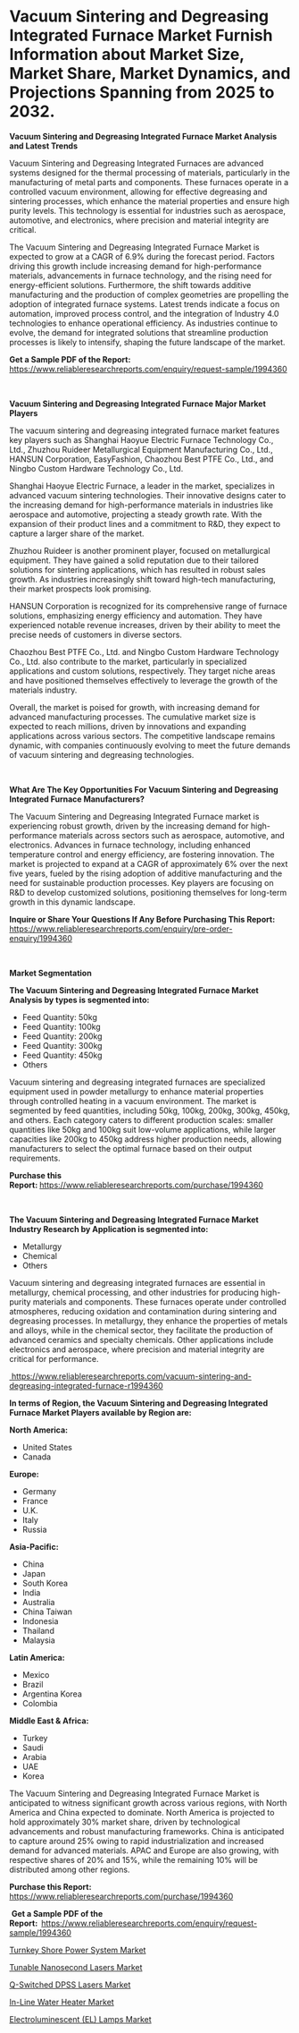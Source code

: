 <p><h1>Vacuum Sintering and Degreasing Integrated Furnace Market Furnish Information about Market Size, Market Share, Market Dynamics, and Projections Spanning from 2025 to 2032.</h1></p><p><strong>Vacuum Sintering and Degreasing Integrated Furnace Market Analysis and Latest Trends</strong></p>
<p><p>Vacuum Sintering and Degreasing Integrated Furnaces are advanced systems designed for the thermal processing of materials, particularly in the manufacturing of metal parts and components. These furnaces operate in a controlled vacuum environment, allowing for effective degreasing and sintering processes, which enhance the material properties and ensure high purity levels. This technology is essential for industries such as aerospace, automotive, and electronics, where precision and material integrity are critical.</p><p>The Vacuum Sintering and Degreasing Integrated Furnace Market is expected to grow at a CAGR of 6.9% during the forecast period. Factors driving this growth include increasing demand for high-performance materials, advancements in furnace technology, and the rising need for energy-efficient solutions. Furthermore, the shift towards additive manufacturing and the production of complex geometries are propelling the adoption of integrated furnace systems. Latest trends indicate a focus on automation, improved process control, and the integration of Industry 4.0 technologies to enhance operational efficiency. As industries continue to evolve, the demand for integrated solutions that streamline production processes is likely to intensify, shaping the future landscape of the market.</p></p>
<p><strong>Get a Sample PDF of the Report:&nbsp;</strong> <a href="https://www.reliableresearchreports.com/enquiry/request-sample/1994360?utm_campaign=28&utm_medium=2&utm_source=Github&utm_content=ia&utm_term=02032025&utm_id=vacuum-sintering-and-degreasing-integrated-furnace">https://www.reliableresearchreports.com/enquiry/request-sample/1994360</a></p>
<p>&nbsp;</p>
<p><strong>Vacuum Sintering and Degreasing Integrated Furnace Major Market Players</strong></p>
<p><p>The vacuum sintering and degreasing integrated furnace market features key players such as Shanghai Haoyue Electric Furnace Technology Co., Ltd., Zhuzhou Ruideer Metallurgical Equipment Manufacturing Co., Ltd., HANSUN Corporation, EasyFashion, Chaozhou Best PTFE Co., Ltd., and Ningbo Custom Hardware Technology Co., Ltd. </p><p>Shanghai Haoyue Electric Furnace, a leader in the market, specializes in advanced vacuum sintering technologies. Their innovative designs cater to the increasing demand for high-performance materials in industries like aerospace and automotive, projecting a steady growth rate. With the expansion of their product lines and a commitment to R&D, they expect to capture a larger share of the market.</p><p>Zhuzhou Ruideer is another prominent player, focused on metallurgical equipment. They have gained a solid reputation due to their tailored solutions for sintering applications, which has resulted in robust sales growth. As industries increasingly shift toward high-tech manufacturing, their market prospects look promising.</p><p>HANSUN Corporation is recognized for its comprehensive range of furnace solutions, emphasizing energy efficiency and automation. They have experienced notable revenue increases, driven by their ability to meet the precise needs of customers in diverse sectors.</p><p>Chaozhou Best PTFE Co., Ltd. and Ningbo Custom Hardware Technology Co., Ltd. also contribute to the market, particularly in specialized applications and custom solutions, respectively. They target niche areas and have positioned themselves effectively to leverage the growth of the materials industry.</p><p>Overall, the market is poised for growth, with increasing demand for advanced manufacturing processes. The cumulative market size is expected to reach millions, driven by innovations and expanding applications across various sectors. The competitive landscape remains dynamic, with companies continuously evolving to meet the future demands of vacuum sintering and degreasing technologies.</p></p>
<p>&nbsp;</p>
<p><strong>What Are The Key Opportunities For Vacuum Sintering and Degreasing Integrated Furnace Manufacturers?</strong></p>
<p><p>The Vacuum Sintering and Degreasing Integrated Furnace market is experiencing robust growth, driven by the increasing demand for high-performance materials across sectors such as aerospace, automotive, and electronics. Advances in furnace technology, including enhanced temperature control and energy efficiency, are fostering innovation. The market is projected to expand at a CAGR of approximately 6% over the next five years, fueled by the rising adoption of additive manufacturing and the need for sustainable production processes. Key players are focusing on R&D to develop customized solutions, positioning themselves for long-term growth in this dynamic landscape.</p></p>
<p><strong>Inquire or Share Your Questions If Any Before Purchasing This Report:</strong> <a href="https://www.reliableresearchreports.com/enquiry/pre-order-enquiry/1994360?utm_campaign=28&utm_medium=2&utm_source=Github&utm_content=ia&utm_term=02032025&utm_id=vacuum-sintering-and-degreasing-integrated-furnace">https://www.reliableresearchreports.com/enquiry/pre-order-enquiry/1994360</a></p>
<p>&nbsp;</p>
<p><strong>Market Segmentation</strong></p>
<p><strong>The Vacuum Sintering and Degreasing Integrated Furnace Market Analysis by types is segmented into:</strong></p>
<p><ul><li>Feed Quantity: 50kg</li><li>Feed Quantity: 100kg</li><li>Feed Quantity: 200kg</li><li>Feed Quantity: 300kg</li><li>Feed Quantity: 450kg</li><li>Others</li></ul></p>
<p><p>Vacuum sintering and degreasing integrated furnaces are specialized equipment used in powder metallurgy to enhance material properties through controlled heating in a vacuum environment. The market is segmented by feed quantities, including 50kg, 100kg, 200kg, 300kg, 450kg, and others. Each category caters to different production scales: smaller quantities like 50kg and 100kg suit low-volume applications, while larger capacities like 200kg to 450kg address higher production needs, allowing manufacturers to select the optimal furnace based on their output requirements.</p></p>
<p><strong>Purchase this Report:&nbsp;</strong><a href="https://www.reliableresearchreports.com/purchase/1994360?utm_campaign=28&utm_medium=2&utm_source=Github&utm_content=ia&utm_term=02032025&utm_id=vacuum-sintering-and-degreasing-integrated-furnace">https://www.reliableresearchreports.com/purchase/1994360</a></p>
<p>&nbsp;</p>
<p><strong>The Vacuum Sintering and Degreasing Integrated Furnace Market Industry Research by Application is segmented into:</strong></p>
<p><ul><li>Metallurgy</li><li>Chemical</li><li>Others</li></ul></p>
<p><p>Vacuum sintering and degreasing integrated furnaces are essential in metallurgy, chemical processing, and other industries for producing high-purity materials and components. These furnaces operate under controlled atmospheres, reducing oxidation and contamination during sintering and degreasing processes. In metallurgy, they enhance the properties of metals and alloys, while in the chemical sector, they facilitate the production of advanced ceramics and specialty chemicals. Other applications include electronics and aerospace, where precision and material integrity are critical for performance.</p></p>
<p><a href="https://www.reliableresearchreports.com/vacuum-sintering-and-degreasing-integrated-furnace-r1994360?utm_campaign=28&utm_medium=2&utm_source=Github&utm_content=ia&utm_term=02032025&utm_id=vacuum-sintering-and-degreasing-integrated-furnace">&nbsp;https://www.reliableresearchreports.com/vacuum-sintering-and-degreasing-integrated-furnace-r1994360</a></p>
<p><strong>In terms of Region, the Vacuum Sintering and Degreasing Integrated Furnace Market Players available by Region are:</strong></p>
<p>
    <p> <strong> North America: </strong>
        <ul>
            <li>United States</li>
            <li>Canada</li>
        </ul>
        </p> 
    <p> <strong> Europe: </strong>
        <ul>
            <li>Germany</li>
            <li>France</li>
            <li>U.K.</li>
            <li>Italy</li>
            <li>Russia</li>
        </ul>
        </p> 
    <p> <strong> Asia-Pacific: </strong>
        <ul>
            <li>China</li>
            <li>Japan</li>
            <li>South Korea</li>
            <li>India</li>
            <li>Australia</li>
            <li>China Taiwan</li>
            <li>Indonesia</li>
            <li>Thailand</li>
            <li>Malaysia</li>
        </ul>
        </p> 
    <p> <strong> Latin America: </strong>
        <ul>
            <li>Mexico</li>
            <li>Brazil</li>
            <li>Argentina Korea</li>
            <li>Colombia</li>
        </ul>
        </p> 
    <p> <strong> Middle East & Africa: </strong>
        <ul>
            <li>Turkey</li>
            <li>Saudi</li>
            <li>Arabia</li>
            <li>UAE</li>
            <li>Korea</li>
        </ul>
    </p>
    </p>
<p><p>The Vacuum Sintering and Degreasing Integrated Furnace Market is anticipated to witness significant growth across various regions, with North America and China expected to dominate. North America is projected to hold approximately 30% market share, driven by technological advancements and robust manufacturing frameworks. China is anticipated to capture around 25% owing to rapid industrialization and increased demand for advanced materials. APAC and Europe are also growing, with respective shares of 20% and 15%, while the remaining 10% will be distributed among other regions.</p></p>
<p><strong>Purchase this Report: </strong><a href="https://www.reliableresearchreports.com/purchase/1994360?utm_campaign=28&utm_medium=2&utm_source=Github&utm_content=ia&utm_term=02032025&utm_id=vacuum-sintering-and-degreasing-integrated-furnace">https://www.reliableresearchreports.com/purchase/1994360</a></p>
<p>&nbsp;<strong>Get a Sample PDF of the Report:&nbsp;&nbsp;</strong><a href="https://www.reliableresearchreports.com/enquiry/request-sample/1994360?utm_campaign=28&utm_medium=2&utm_source=Github&utm_content=ia&utm_term=02032025&utm_id=vacuum-sintering-and-degreasing-integrated-furnace">https://www.reliableresearchreports.com/enquiry/request-sample/1994360</a></p>
<p><strong></strong></p>
<p><p><a href="https://github.com/krulicfidura/Market-Research-Report-List-1/blob/main/turnkey-shore-power-system-market.md?utm_campaign=28&utm_medium=2&utm_source=Github&utm_content=ia&utm_term=02032025&utm_id=vacuum-sintering-and-degreasing-integrated-furnace">Turnkey Shore Power System Market</a></p><p><a href="https://github.com/denbelnmer50/Market-Research-Report-List-1/blob/main/tunable-nanosecond-lasers-market.md?utm_campaign=28&utm_medium=2&utm_source=Github&utm_content=ia&utm_term=02032025&utm_id=vacuum-sintering-and-degreasing-integrated-furnace">Tunable Nanosecond Lasers Market</a></p><p><a href="https://github.com/vassihucz/Market-Research-Report-List-1/blob/main/q-switched-dpss-lasers-market.md?utm_campaign=28&utm_medium=2&utm_source=Github&utm_content=ia&utm_term=02032025&utm_id=vacuum-sintering-and-degreasing-integrated-furnace">Q-Switched DPSS Lasers Market</a></p><p><a href="https://github.com/hunanuzmez/Market-Research-Report-List-1/blob/main/in-line-water-heater-market.md?utm_campaign=28&utm_medium=2&utm_source=Github&utm_content=ia&utm_term=02032025&utm_id=vacuum-sintering-and-degreasing-integrated-furnace">In-Line Water Heater Market</a></p><p><a href="https://github.com/shewlisapsai/Market-Research-Report-List-1/blob/main/electroluminescent-el-lamps-market.md?utm_campaign=28&utm_medium=2&utm_source=Github&utm_content=ia&utm_term=02032025&utm_id=vacuum-sintering-and-degreasing-integrated-furnace">Electroluminescent (EL) Lamps Market</a></p></p>